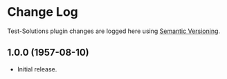# Change Log #

Test-Solutions plugin changes are logged here using <a href="http://semver.org/">Semantic Versioning</a>.

## 1.0.0 (1957-08-10) ##
* Initial release.

